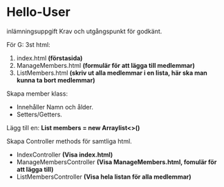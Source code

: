 # Hello-User
inlämningsuppgift
Krav och utgångspunkt för godkänt.

För G:
3st html:
1. index.html **(förstasida)**
2. ManageMembers.html **(formulär för att lägga till medlemmar)**
3. ListMembers.html **(skriv ut alla medlemmar i en lista, här ska man kunna ta bort medlemmar)**

Skapa member klass:
- Innehåller Namn och ålder.
- Setters/Getters.

Lägg till en: **List<Member> members = new Arraylist<>()**

Skapa Controller methods för samtliga html.
-  IndexController **(Visa index.html)**
-  ManageMembersController **(Visa ManageMembers.html, fomulär för att lägga till)**
-  ListMembersController **(Visa hela listan för alla medlemmar)**


